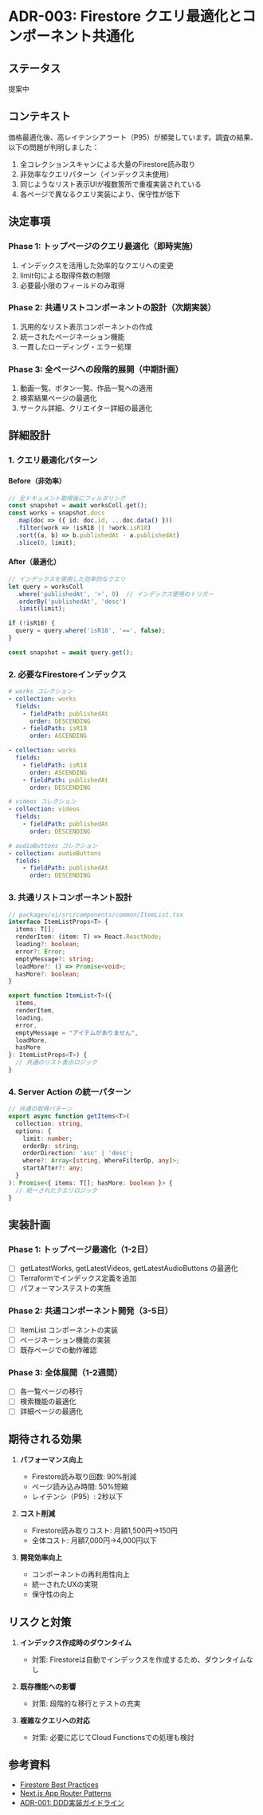 # ADR-003: Firestore クエリ最適化とコンポーネント共通化

## ステータス
提案中

## コンテキスト
価格最適化後、高レイテンシアラート（P95）が頻発しています。調査の結果、以下の問題が判明しました：

1. 全コレクションスキャンによる大量のFirestore読み取り
2. 非効率なクエリパターン（インデックス未使用）
3. 同じようなリスト表示UIが複数箇所で重複実装されている
4. 各ページで異なるクエリ実装により、保守性が低下

## 決定事項

### Phase 1: トップページのクエリ最適化（即時実施）
1. インデックスを活用した効率的なクエリへの変更
2. limit句による取得件数の制限
3. 必要最小限のフィールドのみ取得

### Phase 2: 共通リストコンポーネントの設計（次期実装）
1. 汎用的なリスト表示コンポーネントの作成
2. 統一されたページネーション機能
3. 一貫したローディング・エラー処理

### Phase 3: 全ページへの段階的展開（中期計画）
1. 動画一覧、ボタン一覧、作品一覧への適用
2. 検索結果ページの最適化
3. サークル詳細、クリエイター詳細の最適化

## 詳細設計

### 1. クエリ最適化パターン

#### Before（非効率）
```typescript
// 全ドキュメント取得後にフィルタリング
const snapshot = await worksColl.get();
const works = snapshot.docs
  .map(doc => ({ id: doc.id, ...doc.data() }))
  .filter(work => !isR18 || !work.isR18)
  .sort((a, b) => b.publishedAt - a.publishedAt)
  .slice(0, limit);
```

#### After（最適化）
```typescript
// インデックスを使用した効率的なクエリ
let query = worksColl
  .where('publishedAt', '>', 0)  // インデックス使用のトリガー
  .orderBy('publishedAt', 'desc')
  .limit(limit);

if (!isR18) {
  query = query.where('isR18', '==', false);
}

const snapshot = await query.get();
```

### 2. 必要なFirestoreインデックス

```yaml
# works コレクション
- collection: works
  fields:
    - fieldPath: publishedAt
      order: DESCENDING
    - fieldPath: isR18
      order: ASCENDING

- collection: works
  fields:
    - fieldPath: isR18
      order: ASCENDING
    - fieldPath: publishedAt
      order: DESCENDING

# videos コレクション
- collection: videos
  fields:
    - fieldPath: publishedAt
      order: DESCENDING

# audioButtons コレクション
- collection: audioButtons
  fields:
    - fieldPath: publishedAt
      order: DESCENDING
```

### 3. 共通リストコンポーネント設計

```typescript
// packages/ui/src/components/common/ItemList.tsx
interface ItemListProps<T> {
  items: T[];
  renderItem: (item: T) => React.ReactNode;
  loading?: boolean;
  error?: Error;
  emptyMessage?: string;
  loadMore?: () => Promise<void>;
  hasMore?: boolean;
}

export function ItemList<T>({ 
  items, 
  renderItem, 
  loading, 
  error,
  emptyMessage = "アイテムがありません",
  loadMore,
  hasMore 
}: ItemListProps<T>) {
  // 共通のリスト表示ロジック
}
```

### 4. Server Action の統一パターン

```typescript
// 共通の取得パターン
export async function getItems<T>(
  collection: string,
  options: {
    limit: number;
    orderBy: string;
    orderDirection: 'asc' | 'desc';
    where?: Array<[string, WhereFilterOp, any]>;
    startAfter?: any;
  }
): Promise<{ items: T[]; hasMore: boolean }> {
  // 統一されたクエリロジック
}
```

## 実装計画

### Phase 1: トップページ最適化（1-2日）
- [ ] getLatestWorks, getLatestVideos, getLatestAudioButtons の最適化
- [ ] Terraformでインデックス定義を追加
- [ ] パフォーマンステストの実施

### Phase 2: 共通コンポーネント開発（3-5日）
- [ ] ItemList コンポーネントの実装
- [ ] ページネーション機能の実装
- [ ] 既存ページでの動作確認

### Phase 3: 全体展開（1-2週間）
- [ ] 各一覧ページの移行
- [ ] 検索機能の最適化
- [ ] 詳細ページの最適化

## 期待される効果

1. **パフォーマンス向上**
   - Firestore読み取り回数: 90%削減
   - ページ読み込み時間: 50%短縮
   - レイテンシ（P95）: 2秒以下

2. **コスト削減**
   - Firestore読み取りコスト: 月額1,500円→150円
   - 全体コスト: 月額7,000円→4,000円以下

3. **開発効率向上**
   - コンポーネントの再利用性向上
   - 統一されたUXの実現
   - 保守性の向上

## リスクと対策

1. **インデックス作成時のダウンタイム**
   - 対策: Firestoreは自動でインデックスを作成するため、ダウンタイムなし

2. **既存機能への影響**
   - 対策: 段階的な移行とテストの充実

3. **複雑なクエリへの対応**
   - 対策: 必要に応じてCloud Functionsでの処理も検討

## 参考資料
- [Firestore Best Practices](https://firebase.google.com/docs/firestore/best-practices)
- [Next.js App Router Patterns](https://nextjs.org/docs/app/building-your-application/data-fetching/patterns)
- [ADR-001: DDD実装ガイドライン](./ADR-001-ddd-implementation-guidelines.md)